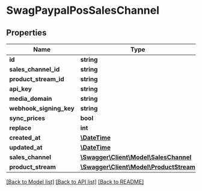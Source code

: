 # SwagPaypalPosSalesChannel

## Properties
Name | Type | Description | Notes
------------ | ------------- | ------------- | -------------
**id** | **string** |  | [optional] 
**sales_channel_id** | **string** |  | 
**product_stream_id** | **string** |  | [optional] 
**api_key** | **string** |  | 
**media_domain** | **string** |  | [optional] 
**webhook_signing_key** | **string** |  | [optional] 
**sync_prices** | **bool** |  | [optional] 
**replace** | **int** |  | [optional] 
**created_at** | [**\DateTime**](\DateTime.md) |  | 
**updated_at** | [**\DateTime**](\DateTime.md) |  | [optional] 
**sales_channel** | [**\Swagger\Client\Model\SalesChannel**](SalesChannel.md) |  | [optional] 
**product_stream** | [**\Swagger\Client\Model\ProductStream**](ProductStream.md) |  | [optional] 

[[Back to Model list]](../../README.md#documentation-for-models) [[Back to API list]](../../README.md#documentation-for-api-endpoints) [[Back to README]](../../README.md)

